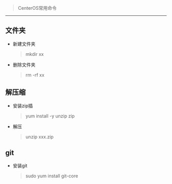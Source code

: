 > CenterOS常用命令

---
## 文件夹

- 新建文件夹 

  > mkdir xx

- 删除文件夹 
  
  > rm -rf  xx

## 解压缩

- 安装zip插
 
  > yum install -y unzip zip

- 解压
  
  > unzip xxx.zip

## git

- 安装git
  
  > sudo yum install git-core

